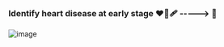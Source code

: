 ### Identify heart disease at early stage :heart_on_fire::adhesive_bandage: -----> :sparkling_heart:

![image](https://user-images.githubusercontent.com/82713670/194698772-5c3be1d6-fc71-414a-97a8-04c749b4fad9.jpg)
